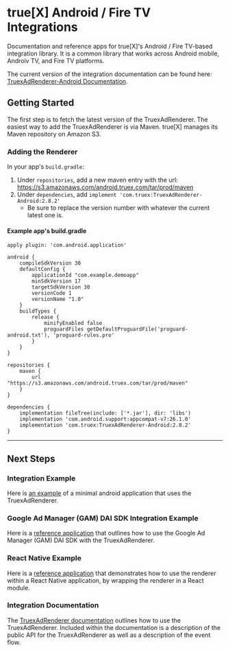# true[X] Android / Fire TV Integrations

Documentation and reference apps for true[X]'s Android / Fire TV-based integration library. It is a common library that works across Android mobile, Androiv TV, and Fire TV platforms.

The current version of the integration documentation can be found here: [TruexAdRenderer-Android Documentation](DOCS.md).

## Getting Started

The first step is to fetch the latest version of the TruexAdRenderer. The easiest way to add the TruexAdRenderer is via Maven. true[X] manages its Maven repository on Amazon S3.

### Adding the Renderer

In your app's `build.gradle`:

1. Under `repositories`, add a new maven entry with the url: <https://s3.amazonaws.com/android.truex.com/tar/prod/maven>
2. Under `dependencies`, add `implement 'com.truex:TruexAdRenderer-Android:2.8.2'`
    * Be sure to replace the version number with whatever the current latest one is.

#### Example app's build.gradle

```
apply plugin: 'com.android.application'

android {
    compileSdkVersion 30
    defaultConfig {
        applicationId "com.example.demoapp"
        minSdkVersion 17
        targetSdkVersion 30
        versionCode 1
        versionName "1.0"
    }
    buildTypes {
        release {
            minifyEnabled false
            proguardFiles getDefaultProguardFile('proguard-android.txt'), 'proguard-rules.pro'
        }
    }
}

repositories {
    maven {
        url "https://s3.amazonaws.com/android.truex.com/tar/prod/maven"
    }
}

dependencies {
    implementation fileTree(include: ['*.jar'], dir: 'libs')
    implementation 'com.android.support:appcompat-v7:26.1.0'
    implementation 'com.truex:TruexAdRenderer-Android:2.8.2'
}
```

* * *

## Next Steps

### Integration Example

Here is [an example][sheppard] of a minimal android application that uses the TruexAdRenderer.

### Google Ad Manager (GAM) DAI SDK Integration Example

Here is a [reference application](https://github.com/socialvibe/truex-android-google-ad-manager-reference-app) that outlines how to use the Google Ad Manager (GAM) DAI SDK with the TruexAdRenderer.

### React Native Example

Here is a [reference application](https://github.com/socialvibe/Tinkerbell) that demonstrates how to use the renderer within a React Native application, by wrapping the renderer in a React module.

### Integration Documentation

The [TruexAdRenderer documentation][docs] outlines how to use the TruexAdRenderer. Included within the documentation is a description of the public API for the TruexAdRenderer as well as a description of the event flow.

[sheppard]: https://github.com/socialvibe/sheppard
[gam]: https://github.com/socialvibe/truex-tvos-google-ad-manager-reference-app
[docs]: https://github.com/socialvibe/truex-android-integrations/blob/develop/DOCS.md
